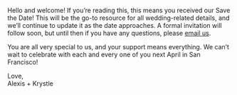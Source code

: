 Hello and welcome! If you’re reading this, this means you received our Save the Date! This will be the go-to resource for all wedding-related details, and we’ll continue to update it as the date approaches. A formal invitation will follow soon, but until then if you have any questions, please [email us](mailto:alexisandkrystle@icloud.com).

You are all very special to us, and your support means everything. We can’t wait to celebrate with each and every one of you next April in San Francisco!

Love, <br />
Alexis + Krystle
